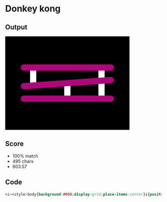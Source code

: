 # Donkey kong
## Output
![Donkey kong output](images/output.png)

## Score
- 100% match
- 495 chars
- 603.57


## Code
``` css
<i><style>body{background:#000;display:grid;place-items:center}i{position:relative;width:300px;height:20px;border-radius:1em;box-shadow: 0px 50px 0 0 #AF067C,0px -50px 0 0 #AF067C}i,i::before{border-radius:1em}i::before,i::after{position:absolute;content: "";height:100%}i::before{width:100%;background:#AF067C;transform:rotate(-4deg)}i::after{right:15px;top:-25px;width:50px;background:#fff;z-index:-100;transform:rotate(90deg);box-shadow: 50px 0 0 0 #fff,50px 110px 0 0 #fff,0 220px 0 0 #fff}
```